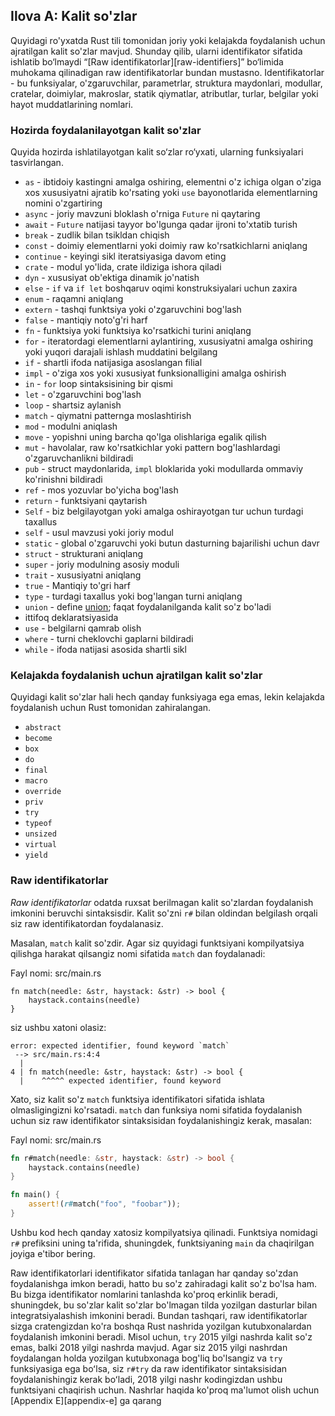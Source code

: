 ## Ilova A: Kalit so'zlar

Quyidagi ro'yxatda Rust tili tomonidan joriy yoki kelajakda foydalanish uchun ajratilgan kalit so'zlar mavjud. Shunday qilib, ularni identifikator sifatida ishlatib bo‘lmaydi “[Raw
identifikatorlar][raw-identifiers]<!-- ignore -->” bo‘limida muhokama qilinadigan raw identifikatorlar bundan mustasno. Identifikatorlar - bu funksiyalar, o'zgaruvchilar, parametrlar, struktura maydonlari, modullar, cratelar, doimiylar, makroslar, statik qiymatlar, atributlar, turlar, belgilar yoki hayot muddatlarining nomlari.

### Hozirda foydalanilayotgan kalit so'zlar

Quyida hozirda ishlatilayotgan kalit so‘zlar ro‘yxati, ularning funksiyalari tasvirlangan.

- `as` - ibtidoiy kastingni amalga oshiring, elementni o'z ichiga olgan o'ziga xos xususiyatni ajratib ko'rsating yoki `use` bayonotlarida elementlarning nomini o'zgartiring
-  `async` - joriy mavzuni bloklash o'rniga `Future` ni qaytaring
-  `await` - `Future` natijasi tayyor bo'lgunga qadar ijroni to'xtatib turish
-  `break` - zudlik bilan tsikldan chiqish
-  `const` - doimiy elementlarni yoki doimiy raw ko'rsatkichlarni aniqlang
-  `continue` - keyingi sikl iteratsiyasiga davom eting
-  `crate` - modul yo'lida, crate ildiziga ishora qiladi
-  `dyn` - xususiyat ob'ektiga dinamik jo'natish
-  `else` - `if` va `if let` boshqaruv oqimi konstruksiyalari uchun zaxira
-  `enum` - raqamni aniqlang
-  `extern` - tashqi funktsiya yoki o'zgaruvchini bog'lash
-  `false` - mantiqiy noto'g'ri harf
-  `fn` - funktsiya yoki funktsiya ko'rsatkichi turini aniqlang
-  `for` - iteratordagi elementlarni aylantiring, xususiyatni amalga oshiring yoki yuqori darajali ishlash muddatini belgilang
-  `if` - shartli ifoda natijasiga asoslangan filial
-  `impl` - o'ziga xos yoki xususiyat funksionalligini amalga oshirish
-  `in` - `for` loop sintaksisining bir qismi
-  `let` - o'zgaruvchini bog'lash
-  `loop` - shartsiz aylanish
-  `match` - qiymatni patternga moslashtirish
-  `mod` - modulni aniqlash
-  `move` - yopishni uning barcha qo'lga olishlariga egalik qilish
-  `mut` - havolalar, raw ko'rsatkichlar yoki pattern bog'lashlardagi o'zgaruvchanlikni bildiradi
-  `pub` - struct maydonlarida, `impl` bloklarida yoki modullarda ommaviy ko'rinishni bildiradi
-  `ref` - mos yozuvlar bo'yicha bog'lash
-  `return` - funktsiyani qaytarish
-  `Self` - biz belgilayotgan yoki amalga oshirayotgan tur uchun turdagi taxallus
-  `self` - usul mavzusi yoki joriy modul
-  `static` - global o'zgaruvchi yoki butun dasturning bajarilishi uchun davr
-  `struct` - strukturani aniqlang
-  `super` - joriy modulning asosiy moduli
-  `trait` - xususiyatni aniqlang
-  `true` - Mantiqiy to'gri harf
-  `type` - turdagi taxallus yoki bog'langan turni aniqlang
-  `union` - define [union][union]<!-- ignore -->; faqat foydalanilganda kalit so'z bo'ladi
-  ittifoq deklaratsiyasida
-  `use` - belgilarni qamrab olish
-  `where` - turni cheklovchi gaplarni bildiradi
-  `while` - ifoda natijasi asosida shartli sikl

[union]: ../reference/items/unions.html

### Kelajakda foydalanish uchun ajratilgan kalit so'zlar

Quyidagi kalit so'zlar hali hech qanday funksiyaga ega emas, lekin kelajakda foydalanish uchun Rust tomonidan zahiralangan.

- `abstract`
- `become`
- `box`
- `do`
- `final`
- `macro`
- `override`
- `priv`
- `try`
- `typeof`
- `unsized`
- `virtual`
- `yield`

### Raw identifikatorlar

*Raw identifikatorlar* odatda ruxsat berilmagan kalit so'zlardan foydalanish imkonini beruvchi sintaksisdir. Kalit so'zni `r#` bilan oldindan belgilash orqali siz raw identifikatordan foydalanasiz.

Masalan, `match` kalit so'zdir. Agar siz quyidagi funktsiyani kompilyatsiya qilishga harakat qilsangiz
nomi sifatida `match` dan foydalanadi:

<span class="filename">Fayl nomi: src/main.rs</span>

```rust,ignore,does_not_compile
fn match(needle: &str, haystack: &str) -> bool {
    haystack.contains(needle)
}
```

siz ushbu xatoni olasiz:

```text
error: expected identifier, found keyword `match`
 --> src/main.rs:4:4
  |
4 | fn match(needle: &str, haystack: &str) -> bool {
  |    ^^^^^ expected identifier, found keyword
```

Xato, siz kalit so'z `match` funktsiya identifikatori sifatida ishlata olmasligingizni ko'rsatadi. `match` dan funksiya nomi sifatida foydalanish uchun siz raw identifikator sintaksisidan foydalanishingiz kerak, masalan:

<span class="filename">Fayl nomi: src/main.rs</span>

```rust
fn r#match(needle: &str, haystack: &str) -> bool {
    haystack.contains(needle)
}

fn main() {
    assert!(r#match("foo", "foobar"));
}
```

Ushbu kod hech qanday xatosiz kompilyatsiya qilinadi. Funktsiya nomidagi `r#` prefiksini uning ta'rifida, shuningdek, funktsiyaning `main` da chaqirilgan joyiga e'tibor bering.

Raw identifikatorlari identifikator sifatida tanlagan har qanday so'zdan foydalanishga imkon beradi, hatto bu so'z zahiradagi kalit so'z bo'lsa ham. Bu bizga identifikator nomlarini tanlashda ko'proq erkinlik beradi, shuningdek, bu so'zlar kalit so'zlar bo'lmagan tilda yozilgan dasturlar bilan integratsiyalashish imkonini beradi. Bundan tashqari, raw identifikatorlar
sizga cratengizdan ko'ra boshqa Rust nashrida yozilgan kutubxonalardan foydalanish imkonini beradi. Misol uchun, `try` 2015 yilgi nashrda kalit so'z emas, balki 2018 yilgi nashrda mavjud. Agar siz 2015 yilgi nashrdan foydalangan holda yozilgan kutubxonaga bog'liq bo'lsangiz va
`try` funksiyasiga ega boʻlsa, siz `r#try` da raw identifikator sintaksisidan foydalanishingiz kerak boʻladi, 2018 yilgi nashr kodingizdan ushbu funktsiyani chaqirish uchun. Nashrlar haqida ko'proq ma'lumot olish uchun [Appendix
E][appendix-e]<!-- ignore -->  ga qarang


[Raw identifikatorlar]: #raw-identifiers
[E ilovasi]: appendix-05-editions.html
